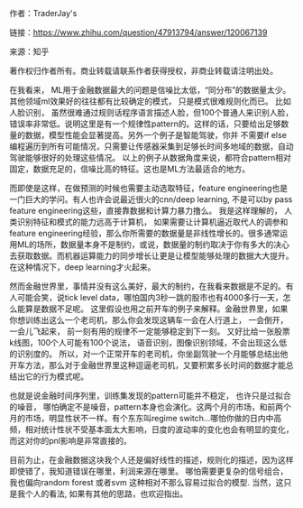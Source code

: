 作者：TraderJay's

链接：https://www.zhihu.com/question/47913794/answer/120067139

来源：知乎

著作权归作者所有。商业转载请联系作者获得授权，非商业转载请注明出处。

在我看来， ML用于金融数据最大的问题是信噪比太低，“同分布”的数据量太少。 其他领域ml效果好的往往都有比较确定的模式， 只是模式很难规则化而已。 比如人脸识别， 虽然很难通过规则话程序语言描述人脸，但100个普通人来识别人脸，错误率非常低。说明这里是有一个规律性pattern的。这样的话，只要给出足够数量的数据，模型性能会显著提高。另外一个例子是智能驾驶，你并
不需要if else编程遍历到所有可能情况，只需要让传感器采集到足够长时间多地域的数据，自动驾驶能够很好的处理这些情况。 以上的例子从数据角度来说，都符合pattern相对固定，数据充足的，信噪比高的特征。这也是ML方法最适合的地方。

 而即使是这样，在做预测的时候也需要主动选取特征，feature engineering也是一门巨大的学问。有人也许会说最近很火的cnn/deep learning, 不是可以by pass feature engineering这些，直接靠数据和计算力暴力撸么。 我是这样理解的， 人类识别特征和模式的能力远高于计算机， 如果需要让计算机逼近取代人的调参和feature engineering经验，那么你所需要的数据量是非线性增长的。很多通常运用ML的场所，数据量本身不是制约，或说，数据量的制约取决于你有多大的决心去获取数据。而机器运算能力的同步增长让更是让模型能够处理的数据大大提升。在这种情况下，deep learning才火起来。

然而金融世界里，事情并没有这么美好，最大的制约，在我看来数据是不足的。有人可能会笑，说tick level data，哪怕国内3秒一跳的股市也有4000多行一天，怎么能算是数据不足呢。
这里假设也用之前开车的例子来解释。金融世界里，如果你想训练出这么一个老司机，那么你会发现这辆车一会在人行道上， 一会倒开，一会儿飞起来， 前一刻有用的规律不一定能够稳定到下一刻。 又好比给一张股票k线图，100个人可能有100个说法， 语音识别，图像识别领域，不会出现这么低的识别度的。 所以，对一个正常开车的老司机，你坐副驾驶一个月能够总结出他开车方法，那么对于金融世界里这种逗逼老司机，又要积累多长时间的数据才能总结出它的行为模式呢。

也就是说金融时间序列里，训练集发现的pattern可能并不稳定， 也许只是过拟合的噪音， 哪怕确定不是噪音，pattern本身也会演化。这两个月的市场，和前两个月的市场，明显性状不一样。有个东东叫regime switch...哪怕你做的日内中高频，相对统计性状不受基本面太大影响，日度的波动率的变化也会有明显的变化，而这对你的pnl影响是非常直接的。

目前为止，在金融数据这块我个人还是偏好线性的描述，规则化的描述，因为这样即使错了，我知道错误在哪里，利润来源在哪里。 哪怕需要更复杂的信号组合，我也偏向random forest 或者svm 这种相对不那么容易过拟合的模型. 当然，这只是我个人的看法, 如果有其他的思路，也欢迎指出。